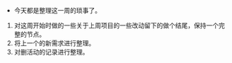 + 今天都是整理这一周的琐事了。  


1. 对这周开始时做的一些关于上周项目的一些改动留下的做个结尾，保持一个完整的节点。
2. 将上一个的新需求进行整理。  
3. 对删活动的记录进行整理。 
